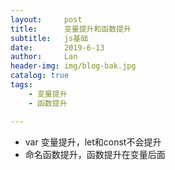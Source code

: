 ```yaml
---
layout:     post
title:      变量提升和函数提升
subtitle:   js基础
date:       2019-6-13
author:     Lan
header-img: img/blog-bak.jpg
catalog: true
tags:
    - 变量提升
    - 函数提升

---
```


- var 变量提升，let和const不会提升
- 命名函数提升，函数提升在变量后面